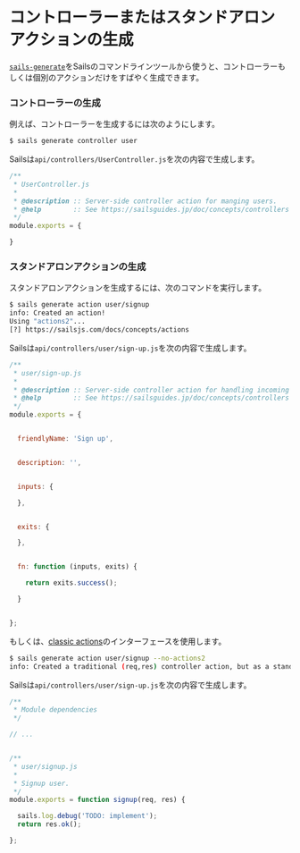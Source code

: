 # コントローラーまたはスタンドアロンアクションの生成

[`sails-generate`](https://sailsguides.jp/doc/reference/command-line-interface/sails-generate)をSailsのコマンドラインツールから使うと、コントローラーもしくは個別のアクションだけをすばやく生成できます。


### コントローラーの生成

例えば、コントローラーを生成するには次のようにします。

```sh
$ sails generate controller user
```

Sailsは`api/controllers/UserController.js`を次の内容で生成します。

```javascript
/**
 * UserController.js
 *
 * @description :: Server-side controller action for manging users.
 * @help        :: See https://sailsguides.jp/doc/concepts/controllers
 */
module.exports = {

}
```

### スタンドアロンアクションの生成

スタンドアロンアクションを生成するには、次のコマンドを実行します。

```sh
$ sails generate action user/signup
info: Created an action!
Using "actions2"...
[?] https://sailsjs.com/docs/concepts/actions
```

Sailsは`api/controllers/user/sign-up.js`を次の内容で生成します。

```javascript
/**
 * user/sign-up.js
 *
 * @description :: Server-side controller action for handling incoming requests.
 * @help        :: See https://sailsguides.jp/doc/concepts/controllers
 */
module.exports = {


  friendlyName: 'Sign up',


  description: '',


  inputs: {

  },


  exits: {

  },


  fn: function (inputs, exits) {

    return exits.success();

  }


};

```

もしくは、[classic actions](https://sailsguides.jp/doc/concepts/actions-and-controllers#?classic-actions)のインターフェースを使用します。


```sh
$ sails generate action user/signup --no-actions2
info: Created a traditional (req,res) controller action, but as a standalone file
```

Sailsは`api/controllers/user/sign-up.js`を次の内容で生成します。

```javascript
/**
 * Module dependencies
 */

// ...


/**
 * user/signup.js
 *
 * Signup user.
 */
module.exports = function signup(req, res) {

  sails.log.debug('TODO: implement');
  return res.ok();

};
```




<docmeta name="displayName" value="アクションとコントローラを生成する">
